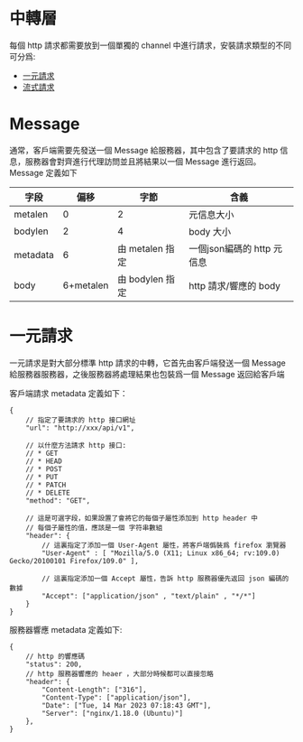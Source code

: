 # 中轉層

每個 http 請求都需要放到一個單獨的 channel 中進行請求，安裝請求類型的不同可分爲:

* [一元請求](#一元請求)
* [流式請求](#流式請求)

# Message

通常，客戶端需要先發送一個 Message 給服務器，其中包含了要請求的 http 信息，服務器會對齊進行代理訪問並且將結果以一個 Message 進行返回。 Message 定義如下

| 字段 | 偏移 | 字節 | 含義 |
|--- |--- |---|---|
|   metalen  |   0   |  2   |   元信息大小    |
|   bodylen  |   2   |  4   |   body 大小    |
|   metadata  |   6   |  由 metalen 指定   |   一個json編碼的 http 元信息    |
|   body  |   6+metalen   |  由 bodylen 指定   |   http 請求/響應的 body    |

# 一元請求

一元請求是對大部分標準 http 請求的中轉，它首先由客戶端發送一個 Message 給服務器服務器，之後服務器將處理結果也包裝爲一個 Message 返回給客戶端


客戶端請求 metadata 定義如下：

```
{
    // 指定了要請求的 http 接口網址
    "url": "http://xxx/api/v1", 

    // 以什麼方法請求 http 接口:
    // * GET 
    // * HEAD 
    // * POST 
    // * PUT 
    // * PATCH 
    // * DELETE
    "method": "GET",
    
    // 這是可選字段，如果設置了會將它的每個子屬性添加到 http header 中
    // 每個子屬性的值，應該是一個 字符串數組
    "header": {
        // 這裏指定了添加一個 User-Agent 屬性，將客戶端僞裝爲 firefox 瀏覽器
        "User-Agent" : [ "Mozilla/5.0 (X11; Linux x86_64; rv:109.0) Gecko/20100101 Firefox/109.0" ],

        // 這裏指定添加一個 Accept 屬性，告訴 http 服務器優先返回 json 編碼的數據
        "Accept": ["application/json" , "text/plain" , "*/*"]
    }
}
```


服務器響應 metadata 定義如下:

```
{
    // http 的響應碼
    "status": 200,
    // http 服務器響應的 heaer ，大部分時候都可以直接忽略
    "header": {
        "Content-Length": ["316"],
        "Content-Type": ["application/json"],
        "Date": ["Tue, 14 Mar 2023 07:18:43 GMT"],
        "Server": ["nginx/1.18.0 (Ubuntu)"]
    },
}
```